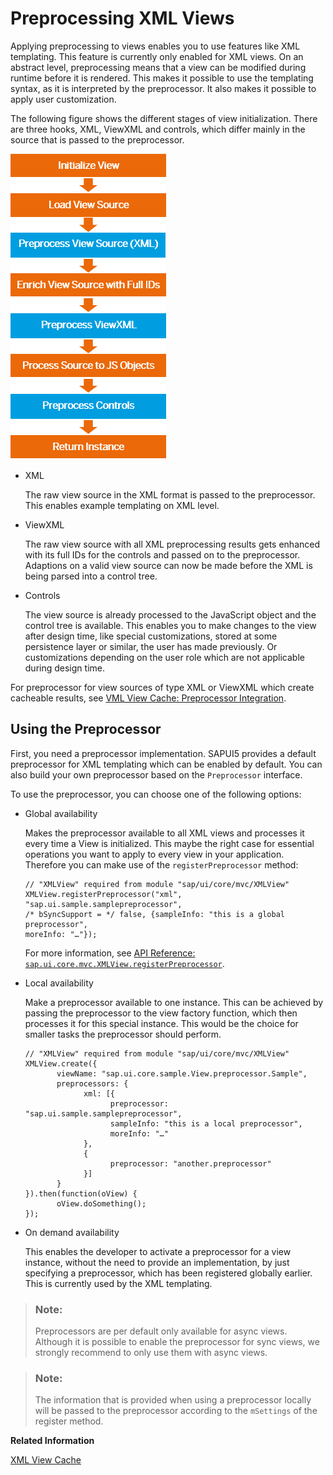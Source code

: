 <!-- loio48b81b967af34ad08f1f88c962b4740a -->

# Preprocessing XML Views

Applying preprocessing to views enables you to use features like XML templating. This feature is currently only enabled for XML views. On an abstract level, preprocessing means that a view can be modified during runtime before it is rendered. This makes it possible to use the templating syntax, as it is interpreted by the preprocessor. It also makes it possible to apply user customization.

The following figure shows the different stages of view initialization. There are three hooks, XML, ViewXML and controls, which differ mainly in the source that is passed to the preprocessor.

![](images/SAPUI5_Preprocessing_XML_Views_f33daeb.png)

-   XML

    The raw view source in the XML format is passed to the preprocessor. This enables example templating on XML level.

-   ViewXML

    The raw view source with all XML preprocessing results gets enhanced with its full IDs for the controls and passed on to the preprocessor. Adaptions on a valid view source can now be made before the XML is being parsed into a control tree.

-   Controls

    The view source is already processed to the JavaScript object and the control tree is available. This enables you to make changes to the view after design time, like special customizations, stored at some persistence layer or similar, the user has made previously. Or customizations depending on the user role which are not applicable during design time.


For preprocessor for view sources of type XML or ViewXML which create cacheable results, see [VML View Cache: Preprocessor Integration](xml-view-cache-3d85d5e.md#loio3d85d5eec1594be0a71236d5e61f89aa__ViewCache_Preprocessor).



## Using the Preprocessor

First, you need a preprocessor implementation. SAPUI5 provides a default preprocessor for XML templating which can be enabled by default. You can also build your own preprocessor based on the `Preprocessor` interface.

To use the preprocessor, you can choose one of the following options:

-   Global availability

    Makes the preprocessor available to all XML views and processes it every time a View is initialized. This maybe the right case for essential operations you want to apply to every view in your application. Therefore you can make use of the `registerPreprocessor` method:

    ```
    // "XMLView" required from module "sap/ui/core/mvc/XMLView"
    XMLView.registerPreprocessor("xml", "sap.ui.sample.samplepreprocessor",
    /* bSyncSupport = */ false, {sampleInfo: "this is a global preprocessor",
    moreInfo: "…"});
    ```

    For more information, see [API Reference: `sap.ui.core.mvc.XMLView.registerPreprocessor`](https://ui5.sap.com/#/api/sap.ui.core.mvc.XMLView/methods/sap.ui.core.mvc.XMLView.registerPreprocessor). 

-   Local availability

    Make a preprocessor available to one instance. This can be achieved by passing the preprocessor to the view factory function, which then processes it for this special instance. This would be the choice for smaller tasks the preprocessor should perform.

    ```
    // "XMLView" required from module "sap/ui/core/mvc/XMLView"
    XMLView.create({
           viewName: "sap.ui.core.sample.View.preprocessor.Sample",
           preprocessors: {
                 xml: [{
                       preprocessor: "sap.ui.sample.samplepreprocessor",
                       sampleInfo: "this is a local preprocessor",
                       moreInfo: "…"
                 },
                 {
                       preprocessor: "another.preprocessor"
                 }]
           }
    }).then(function(oView) {
           oView.doSomething();
    });
    ```

-   On demand availability

    This enables the developer to activate a preprocessor for a view instance, without the need to provide an implementation, by just specifying a preprocessor, which has been registered globally earlier. This is currently used by the XML templating.


> ### Note:  
> Preprocessors are per default only available for async views. Although it is possible to enable the preprocessor for sync views, we strongly recommend to only use them with async views.

> ### Note:  
> The information that is provided when using a preprocessor locally will be passed to the preprocessor according to the `mSettings` of the register method.

**Related Information**  


[XML View Cache](xml-view-cache-3d85d5e.md "To be able to speed up processing times of XML views that make heavy use of the preprocessor feature, you can use the view cache to store its processed XML source. Then according network requests for the source and all preprocessor runs that modify the XML source are skipped and the source is taken from the cache.")

